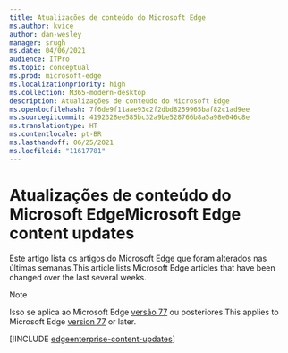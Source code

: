 ```yaml
---
title: Atualizações de conteúdo do Microsoft Edge
ms.author: kvice
author: dan-wesley
manager: srugh
ms.date: 04/06/2021
audience: ITPro
ms.topic: conceptual
ms.prod: microsoft-edge
ms.localizationpriority: high
ms.collection: M365-modern-desktop
description: Atualizações de conteúdo do Microsoft Edge
ms.openlocfilehash: 7f6de9f11aae93c2f2dbd8259965baf82c1ad9ee
ms.sourcegitcommit: 4192328ee585bc32a9be528766b8a5a98e046c8e
ms.translationtype: HT
ms.contentlocale: pt-BR
ms.lasthandoff: 06/25/2021
ms.locfileid: "11617781"
---
```

# <a name="microsoft-edge-content-updates"></a><span data-ttu-id="548eb-103">Atualizações de conteúdo do Microsoft Edge</span><span class="sxs-lookup"><span data-stu-id="548eb-103">Microsoft Edge content updates</span></span>

<span data-ttu-id="548eb-104">Este artigo lista os artigos do Microsoft Edge que foram alterados nas últimas semanas.</span><span class="sxs-lookup"><span data-stu-id="548eb-104">This article lists Microsoft Edge articles that have been changed over the last several weeks.</span></span>

> [!NOTE]
> <span data-ttu-id="548eb-105">Isso se aplica ao Microsoft Edge [versão 77](https://support.microsoft.com/help/4027011/microsoft-edge-find-out-which-version-you-have?ocid=MicrosoftStore-EdgeVersion) ou posteriores.</span><span class="sxs-lookup"><span data-stu-id="548eb-105">This applies to Microsoft Edge [version 77](https://support.microsoft.com/help/4027011/microsoft-edge-find-out-which-version-you-have?ocid=MicrosoftStore-EdgeVersion) or later.</span></span>

[!INCLUDE [edgeenterprise-content-updates](./includes/edgeenterprise-content-updates.md)]
